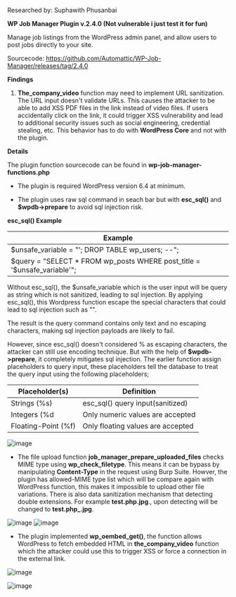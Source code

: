 Researched by: Suphawith Phusanbai 

**WP Job Manager Plugin v.2.4.0 (Not vulnerable i just test it for fun)**

Manage job listings from the WordPress admin panel, and allow users to post jobs directly to your site.

Sourcecode: https://github.com/Automattic/WP-Job-Manager/releases/tag/2.4.0

**Findings**

1. **The_company_video** function may need to implement URL sanitization. The URL input doesn't validate URLs. This causes the attacker to be able to add XSS PDF files in the link instead of video files. If users accidentally click on the link, it could  trigger XSS vulnerability and lead to additional security issues such as social engineering, credential stealing, etc. This behavior has to do with **WordPress Core** and not with the plugin.

**Details**

The plugin function sourcecode can be found in **wp-job-manager-functions.php**

- The plugin is required WordPress version 6.4 at minimum. 

- The plugin uses raw sql command in seach bar but with **esc_sql()** and **$wpdb->prepare** to avoid sql injection risk.

**esc_sql() Example**

| Example   |
| -------------  |
| $unsafe_variable = "'; DROP TABLE wp_users; --";|
| $query = "SELECT * FROM wp_posts WHERE post_title = '$unsafe_variable'";|

Without esc_sql(), the $unsafe_variable which is the user input will be query as string which is not sanitized, leading to sql injection.
By applying esc_sql(), this Wordpress function escape the special characters that could lead to sql injection such as "". 

The result is the query command contains only text and no escaping characters, making sql injection payloads are likely to fail.

However, since esc_sql() doesn't considered % as escaping characters, the attacker can still use encoding technique. But with the help of **$wpdb->prepare**, it completely mitigates sql injection. The earlier function assign placeholders to query input, these placeholders tell the database to treat the query input using the following placeholders;


| Placeholder(s)   | Definition |
| -------------  | -------------  |
| Strings (%s)| esc_sql() query input(sanitized) |
| Integers (%d  | Only numeric values are accepted|
| Floating-Point (%f)  | Only floating values are accepted |

![image](https://github.com/user-attachments/assets/a4c38111-a61e-4895-bed3-80bfb229efc8)

- The file upload function **job_manager_prepare_uploaded_files** checks MIME type using **wp_check_filetype**. This means it can be bypass by manipulating **Content-Type** in the request using Burp Suite. Howver, the plugin has allowed-MIME type list which will be compare again with WordPress function, this makes it impossible to upload other file variations. There is also data sanitization mechanism that detecting double extensions. For example **test.php.jpg**., upon detecting will be changed to **test.php_.jpg**. 

![image](https://github.com/user-attachments/assets/2191fd63-ad57-4522-98f1-c03d085e9ed4)
![image](https://github.com/user-attachments/assets/e5fa866c-6674-4e0a-b8f8-3e54580a795d)

- The plugin implemented **wp_oembed_get()**, the function allows WordPress to fetch embedded HTML in **the_company_video** function which the attacker could use this to trigger XSS or force a connection in the external link.

![image](https://github.com/user-attachments/assets/edbfb7d5-eba3-4e67-a08e-2b1d2005fede)

![image](https://github.com/user-attachments/assets/ae11a8e1-f671-4722-993d-e5dec4e58801)








  
 
